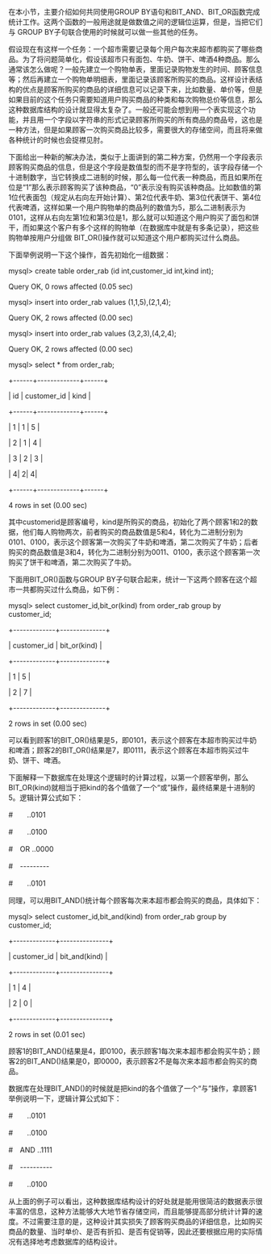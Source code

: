 

在本小节，主要介绍如何共同使用GROUP BY语句和BIT_AND、BIT_OR函数完成统计工作。这两个函数的一般用途就是做数值之间的逻辑位运算，但是，当把它们与 GROUP BY子句联合使用的时候就可以做一些其他的任务。

假设现在有这样一个任务：一个超市需要记录每个用户每次来超市都购买了哪些商品。为了将问题简单化，假设该超市只有面包、牛奶、饼干、啤酒4种商品。那么通常该怎么做呢？一般先建立一个购物单表，里面记录购物发生的时间、顾客信息等；然后再建立一个购物单明细表，里面记录该顾客所购买的商品。这样设计表结构的优点是顾客所购买的商品的详细信息可以记录下来，比如数量、单价等，但是如果目前的这个任务只需要知道用户购买商品的种类和每次购物总价等信息，那么这种数据库结构的设计就显得太复杂了。一般还可能会想到用一个表实现这个功能，并且用一个字段以字符串的形式记录顾客所购买的所有商品的商品号，这也是一种方法，但是如果顾客一次购买商品比较多，需要很大的存储空间，而且将来做各种统计的时候也会捉襟见肘。

下面给出一种新的解决办法，类似于上面讲到的第二种方案，仍然用一个字段表示顾客购买商品的信息，但是这个字段是数值型的而不是字符型的，该字段存储一个十进制数字，当它转换成二进制的时候，那么每一位代表一种商品，而且如果所在位是“1”那么表示顾客购买了该种商品，“0”表示没有购买该种商品。比如数值的第1位代表面包（规定从右向左开始计算）、第2位代表牛奶、第3位代表饼干、第4位代表啤酒，这样如果一个用户购物单的商品列的数值为5，那么二进制表示为0101，这样从右向左第1位和第3位是1，那么就可以知道这个用户购买了面包和饼干，而如果这个客户有多个这样的购物单（在数据库中就是有多条记录），把这些购物单按用户分组做 BIT_OR()操作就可以知道这个用户都购买过什么商品。

下面举例说明一下这个操作，首先初始化一组数据：

mysql> create table order_rab (id int,customer_id int,kind int);

Query OK, 0 rows affected (0.05 sec)

mysql> insert into order_rab values (1,1,5),(2,1,4);

Query OK, 2 rows affected (0.00 sec)

mysql> insert into order_rab values (3,2,3),(4,2,4);

Query OK, 2 rows affected (0.00 sec)

mysql> select * from order_rab;

+------+-------------+------+

| id | customer_id | kind |

+------+-------------+------+

| 1 | 1 | 5 |

| 2 | 1 | 4 |

| 3 | 2 | 3 |

| 4| 2| 4|

+------+-------------+------+

4 rows in set (0.00 sec)

其中customerid是顾客编号，kind是所购买的商品，初始化了两个顾客1和2的数据，他们每人购物两次，前者购买的商品数值是5和4，转化为二进制分别为0101、0100，表示这个顾客第一次购买了牛奶和啤酒，第二次购买了牛奶；后者购买的商品数值是3和4，转化为二进制分别为0011、0100，表示这个顾客第一次购买了饼干和啤酒，第二次购买了牛奶。

下面用BIT_OR()函数与GROUP BY子句联合起来，统计一下这两个顾客在这个超市一共都购买过什么商品，如下例：

mysql> select customer_id,bit_or(kind) from order_rab group by customer_id;

+-------------+--------------+

| customer_id | bit_or(kind) |

+-------------+--------------+

| 1 | 5 |

| 2 | 7 |

+-------------+--------------+

2 rows in set (0.00 sec)

可以看到顾客1的BIT_OR()结果是5，即0101，表示这个顾客在本超市购买过牛奶和啤酒；顾客2的BIT_OR()结果是7，即0111，表示这个顾客在本超市购买过牛奶、饼干、啤酒。

下面解释一下数据库在处理这个逻辑时的计算过程，以第一个顾客举例，那么BIT_OR(kind)就相当于把kind的各个值做了一个“或”操作，最终结果是十进制的5。逻辑计算公式如下：

#　　..0101

#　　..0100

#　OR ..0000

#　---------

#　　..0101

同理，可以用BIT_AND()统计每个顾客每次来本超市都会购买的商品，具体如下：

mysql> select customer_id,bit_and(kind) from order_rab group by customer_id;

+-------------+---------------+

| customer_id | bit_and(kind) |

+-------------+---------------+

| 1 | 4 |

| 2 | 0 |

+-------------+---------------+

2 rows in set (0.01 sec)

顾客1的BIT_AND()结果是4，即0100，表示顾客1每次来本超市都会购买牛奶；顾客2的BIT_AND()结果是0，即0000，表示顾客2不是每次来本超市都会购买的商品。

数据库在处理BIT_AND()的时候就是把kind的各个值做了一个“与”操作，拿顾客1举例说明一下，逻辑计算公式如下：

#　　..0101

#　　..0100

#　AND ..1111

#　----------

#　　..0100

从上面的例子可以看出，这种数据库结构设计的好处就是能用很简洁的数据表示很丰富的信息，这种方法能够大大地节省存储空间，而且能够提高部分统计计算的速度。不过需要注意的是，这种设计其实损失了顾客购买商品的详细信息，比如购买商品的数量、当时单价、是否有折扣、是否有促销等，因此还要根据应用的实际情况有选择地考虑数据库的结构设计。




